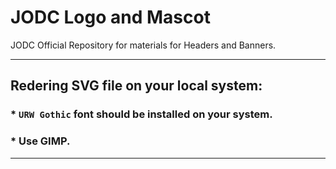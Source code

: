 # JODC Logo and Mascot

JODC Official Repository for materials for Headers and Banners.

---

## Redering SVG file on your local system: 

### * `URW Gothic` font should be installed on your system.
### * Use GIMP.

---
